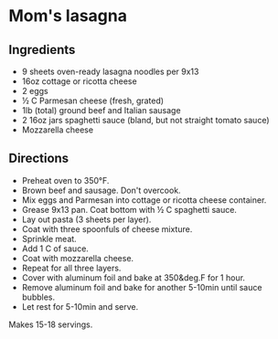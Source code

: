 # Mom's lasagna

## Ingredients
- 9 sheets oven-ready lasagna noodles per 9x13
- 16oz cottage or ricotta cheese
- 2 eggs
- &frac12; C Parmesan cheese (fresh, grated)
- 1lb (total) ground beef and Italian sausage
- 2 16oz jars spaghetti sauce (bland, but not straight tomato sauce)
- Mozzarella cheese

## Directions
- Preheat oven to 350&deg;F.
- Brown beef and sausage. Don't overcook.
- Mix eggs and Parmesan into cottage or ricotta cheese container.
- Grease 9x13 pan. Coat bottom with &frac12; C spaghetti sauce.
- Lay out pasta (3 sheets per layer).
- Coat with three spoonfuls of cheese mixture.
- Sprinkle meat.
- Add 1 C of sauce.
- Coat with mozzarella cheese.
- Repeat for all three layers.
- Cover with aluminum foil and bake at 350&deg.F for 1 hour.
- Remove aluminum foil and bake for another 5-10min until sauce bubbles.
- Let rest for 5-10min and serve.

Makes 15-18 servings.
